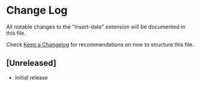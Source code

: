# Change Log

All notable changes to the "insert-date" extension will be documented in this file.

Check [Keep a Changelog](http://keepachangelog.com/) for recommendations on how to structure this file.

## [Unreleased]

- Initial release
